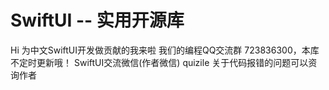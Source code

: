 # SwiftUI -- 实用开源库
Hi 为中文SwiftUI开发做贡献的我来啦
我们的编程QQ交流群 723836300，本库不定时更新哦！
SwiftUI交流微信(作者微信) quizile
关于代码报错的问题可以资询作者
